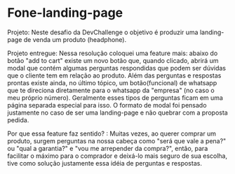 # Fone-landing-page

Projeto: Neste desafio da DevChallenge o objetivo é produzir uma landing-page de venda um produto (headphone).
                              
                              
Projeto entregue: Nessa resolução coloquei uma feature mais: abaixo do botão "add to cart" existe um novo botão que, quando clicado, abrirá um modal que contém algumas perguntas respondidas que podem ser dúvidas que o cliente tem em relação ao produto.
Além das perguntas e respostas prontas existe ainda, no último tópico, um botão(funcional) de whatsapp que te direciona diretamente para o whatsapp da "empresa" (no caso o meu próprio número). 
Geralmente esses tipos de perguntas ficam em uma página separada especial para isso. O formato de modal foi pensado justamente no caso de ser uma landing-page e não quebrar com a proposta pedida.

Por que essa feature faz sentido? : Muitas vezes, ao querer comprar um produto, surgem perguntas na nossa cabeça como "será que vale a pena?" ou "qual a garantia?" e "vou me arrepender da compra?", então, para facilitar o máximo para o comprador e deixá-lo mais seguro de sua escolha, tive como solução justamente essa idéia de perguntas e respostas.
                      
                            
